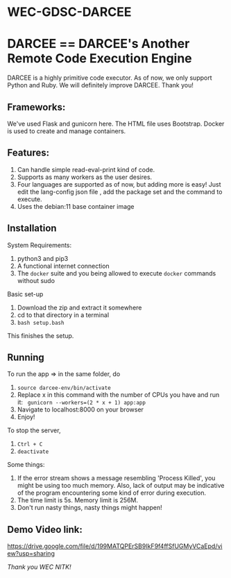 # WEC-GDSC-DARCEE
# DARCEE == DARCEE's Another Remote Code Execution Engine

DARCEE is a highly primitive code executor. As of now, we
only support Python and Ruby. We will definitely improve DARCEE.
Thank you!

## Frameworks:
We've used Flask and gunicorn here. The HTML file uses Bootstrap.
Docker is used to create and manage containers.

## Features:
1. Can handle simple read-eval-print kind of code.
2. Supports as many workers as the user desires.
3. Four languages are supported as of now, but adding more is easy! Just edit
   the lang-config json file , add the package set and the command to execute.
4. Uses the debian:11 base container image

## Installation
System Requirements: <br>
  1. python3 and pip3 <br>
  2. A functional internet connection <br>
  3. The ```docker``` suite and you being allowed to execute ```docker``` commands without sudo <br>
  
Basic set-up <br>
  1. Download the zip and extract it somewhere <br>
  2. cd to that directory in a terminal <br>
  3. ```bash setup.bash ``` <br>

This finishes the setup. <br>

## Running
To run the app => in the same folder, do <br>
  1. ``` source darcee-env/bin/activate ``` <br>
  2. Replace x in this command with the number of CPUs you have and run it: ``` gunicorn --workers=(2 * x + 1) app:app``` <br>
  3. Navigate to localhost:8000 on your browser <br>
  4. Enjoy! <br>

To stop the server,
  1. ```Ctrl + C```
  2. ```deactivate```

Some things:
  1. If the error stream shows a message resembling 'Process Killed',
     you might be using too much memory. Also, lack of output may be
     indicative of the program encountering some kind of error during
     execution.
  2. The time limit is 5s. Memory limit is 256M. 
  3. Don't run nasty things, nasty things might happen!

## Demo Video link:
https://drive.google.com/file/d/199MATQPErSB9IkF9f4ffSfUGMyVCaEpd/view?usp=sharing

<em> Thank you WEC NITK! </em>
